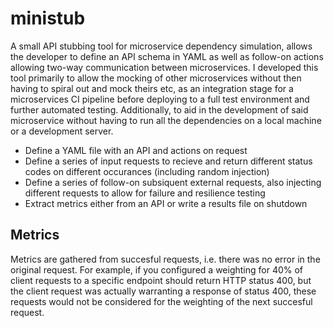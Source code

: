 # ministub
A small API stubbing tool for microservice dependency simulation, allows the developer to define an API schema in YAML as well as follow-on actions allowing two-way communication between microservices. I developed this tool primarily to allow the mocking of other microservices without then having to spiral out and mock theirs etc, as an integration stage for a microservices CI pipeline before deploying to a full test environment and further automated testing. Additionally, to aid in the development of said microservice without having to run all the dependencies on a local machine or a development server.

- Define a YAML file with an API and actions on request
- Define a series of input requests to recieve and return different status codes on different occurances (including random injection)
- Define a series of follow-on subsiquent external requests, also injecting different requests to allow for failure and resilience testing
- Extract metrics either from an API or write a results file on shutdown

## Metrics
Metrics are gathered from succesful requests, i.e. there was no error in the original request. For example, if you configured a weighting for 40% of client requests to a specific endpoint should return HTTP status 400, but the client request was actually warranting a response of status 400, these requests would not be considered for the weighting of the next succesful request.
